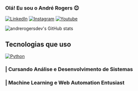 ### Olá! Eu sou o André Rogers 😊


[![LinkedIn](https://img.shields.io/badge/LinkedIn-0077B5?style=for-the-badge&logo=linkedin&logoColor=white)](https://www.linkedin.com/in/andrerogersdev/)
[![Instagram](https://img.shields.io/badge/Instagram-E4405F?style=for-the-badge&logo=instagram&logoColor=white)](www.instagram.com/andrerogersdev)
[![Youtube](https://img.shields.io/badge/YouTube-FF0000?style=for-the-badge&logo=youtube&logoColor=white)](www.youtube.com/@rogersDev-3709)

![andrerogersdev's GitHub stats](https://github-readme-stats.vercel.app/api?username=andrerogersdev&show_icons=true&theme=radical)

## Tecnologias que uso
[![Python](https://img.shields.io/badge/Python-3776AB?style=for-the-badge&logo=python&logoColor=white)]()

### | Cursando Análise e Desenvolvimento de Sistemas 
### | Machine Learning e Web Automation Entusiast
